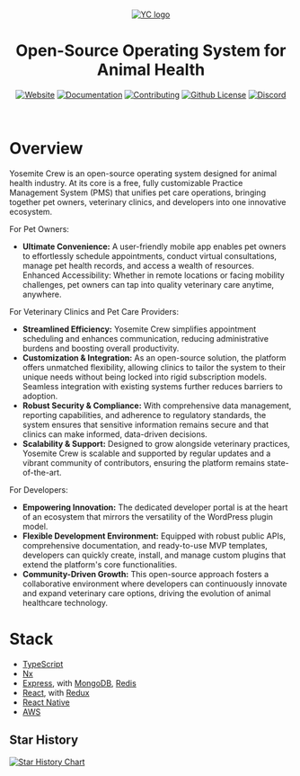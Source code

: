 <br>

<p align="center">
  <a href="https://yosemitecrew.com/">
    <img src="https://avatars.githubusercontent.com/u/180446025?s=200&v=4" alt="YC logo" />
  </a>
</p>

<h1 align="center" >Open-Source Operating System for Animal Health</h1>

<div align="center"> 
  
  [![Website](https://img.shields.io/badge/Yosemite%20Crew-D04122)](https://yosemitecrew.com/) [![Documentation](https://img.shields.io/badge/Docs-247AED)](https://yosemitecrew.com/) [![Contributing](https://img.shields.io/badge/Contribute-FF9800)](https://github.com/YosemiteCrew/Yosemite-Crew/blob/main/CONTRIBUTING.md) [![Github License](https://img.shields.io/badge/License-4CAF50)](https://github.com/YosemiteCrew/Yosemite-Crew/blob/main/LICENSE.txt) [![Discord](https://img.shields.io/badge/Discord-lightblue?logo=discord)](https://discord.gg/R7eMnhwX)
  
</div>

<br>

# Overview
Yosemite Crew is an open-source operating system designed for animal health industry. At its core is a free, fully customizable Practice Management System (PMS) that unifies pet care operations, bringing together pet owners, veterinary clinics, and developers into one innovative ecosystem.

For Pet Owners:

- **Ultimate Convenience:** A user-friendly mobile app enables pet owners to effortlessly schedule appointments, conduct virtual consultations, manage pet health records, and access a wealth of resources.
Enhanced Accessibility: Whether in remote locations or facing mobility challenges, pet owners can tap into quality veterinary care anytime, anywhere.

For Veterinary Clinics and Pet Care Providers:

- **Streamlined Efficiency:** Yosemite Crew simplifies appointment scheduling and enhances communication, reducing administrative burdens and boosting overall productivity.
- **Customization & Integration:** As an open-source solution, the platform offers unmatched flexibility, allowing clinics to tailor the system to their unique needs without being locked into rigid subscription models. Seamless integration with existing systems further reduces barriers to adoption.
- **Robust Security & Compliance:** With comprehensive data management, reporting capabilities, and adherence to regulatory standards, the system ensures that sensitive information remains secure and that clinics can make informed, data-driven decisions.
- **Scalability & Support:** Designed to grow alongside veterinary practices, Yosemite Crew is scalable and supported by regular updates and a vibrant community of contributors, ensuring the platform remains state-of-the-art.

For Developers:

- **Empowering Innovation:** The dedicated developer portal is at the heart of an ecosystem that mirrors the versatility of the WordPress plugin model.
- **Flexible Development Environment:** Equipped with robust public APIs, comprehensive documentation, and ready-to-use MVP templates, developers can quickly create, install, and manage custom plugins that extend the platform's core functionalities.
- **Community-Driven Growth:** This open-source approach fosters a collaborative environment where developers can continuously innovate and expand veterinary care options, driving the evolution of animal healthcare technology.

# Stack
- [TypeScript](https://www.typescriptlang.org/)
- [Nx](https://nx.dev/)
- [Express](https://expressjs.com/), with [MongoDB](https://www.mongodb.com/), [Redis](https://redis.io/)
- [React](https://reactjs.org/), with [Redux](https://redux.js.org/)
- [React Native](https://reactnative.dev/)
- [AWS](https://aws.amazon.com)

## Star History

<a href="https://star-history.com/#YosemiteCrew/Yosemite-Crew&Date">
 <picture>
   <source media="(prefers-color-scheme: dark)" srcset="https://api.star-history.com/svg?repos=YosemiteCrew/Yosemite-Crew&type=Date&theme=dark" />
   <source media="(prefers-color-scheme: light)" srcset="https://api.star-history.com/svg?repos=YosemiteCrew/Yosemite-Crew&type=Date" />
   <img alt="Star History Chart" src="https://api.star-history.com/svg?repos=YosemiteCrew/Yosemite-Crew&type=Date" />
 </picture>
</a>




